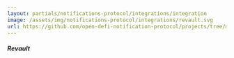 ```yaml
---
layout: partials/notifications-protocol/integrations/integration
image: /assets/img/notifications-protocol/integrations/revault.svg
url: https://github.com/open-defi-notification-protocol/projects/tree/master/revault
---
```


##### Revault
